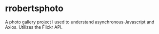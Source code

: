 # rrobertsphoto

A photo gallery project I used to understand asynchronous Javascript and Axios.
Utilizes the Flickr API.
